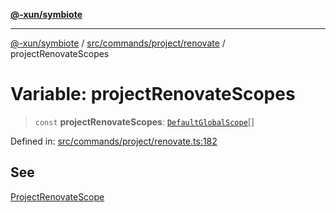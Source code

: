 [**@-xun/symbiote**](../../../../../README.md)

***

[@-xun/symbiote](../../../../../README.md) / [src/commands/project/renovate](../README.md) / projectRenovateScopes

# Variable: projectRenovateScopes

> `const` **projectRenovateScopes**: [`DefaultGlobalScope`](../../../../configure/enumerations/DefaultGlobalScope.md)[]

Defined in: [src/commands/project/renovate.ts:182](https://github.com/Xunnamius/symbiote/blob/cdafea2baa38b239d5977b443b3a3091b1a1c2e6/src/commands/project/renovate.ts#L182)

## See

[ProjectRenovateScope](../../../../configure/enumerations/DefaultGlobalScope.md)
